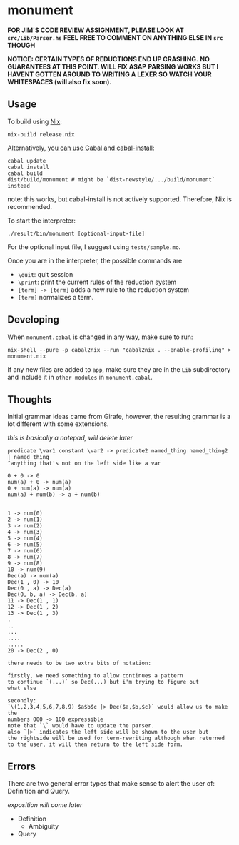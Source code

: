 # monument
**FOR JIM'S CODE REVIEW ASSIGNMENT, PLEASE LOOK AT `src/Lib/Parser.hs`**
**FEEL FREE TO COMMENT ON ANYTHING ELSE IN `src` THOUGH**

**NOTICE: CERTAIN TYPES OF REDUCTIONS END UP CRASHING.**
**NO GUARANTEES AT THIS POINT. WILL FIX ASAP**
**PARSING WORKS BUT I HAVENT GOTTEN AROUND TO WRITING A LEXER SO WATCH YOUR WHITESPACES (will also fix soon).**

## Usage
To build using [Nix](https://nixos.org/):
```
nix-build release.nix
```
Alternatively, [you can use Cabal and cabal-install](https://katychuang.com/cabal-guide/):
```
cabal update
cabal install
cabal build
dist/build/monument # might be `dist-newstyle/.../build/monument` instead
```
note: this works, but cabal-install is not actively supported. Therefore,
Nix is recommended.

To start the interpreter:
```
./result/bin/monument [optional-input-file]
```

For the optional input file, I suggest using `tests/sample.mo`.

Once you are in the interpreter, the possible commands are
- `\quit`: quit session
- `\print`: print the current rules of the reduction system
- `[term] -> [term]` adds a new rule to the reduction system
- `[term]` normalizes a term.

## Developing

When `monument.cabal` is changed in any way,
make sure to run:
```
nix-shell --pure -p cabal2nix --run "cabal2nix . --enable-profiling" > monument.nix
```

If any new files are added to `app`, make sure they are in the `Lib` subdirectory and include it in
`other-modules` in `monument.cabal`.

## Thoughts

Initial grammar ideas came from Girafe, however, the resulting grammar is a lot different
with some extensions.

*this is basically a notepad, will delete later*

```
predicate \var1 constant \var2 -> predicate2 named_thing named_thing2 | named_thing
^anything that's not on the left side like a var

0 + 0 -> 0
num(a) + 0 -> num(a)
0 + num(a) -> num(a)
num(a) + num(b) -> a + num(b)


1 -> num(0)
2 -> num(1)
3 -> num(2)
4 -> num(3)
5 -> num(4)
6 -> num(5)
7 -> num(6)
8 -> num(7)
9 -> num(8)
10 -> num(9)
Dec(a) -> num(a)
Dec(1 , 0) -> 10
Dec(0 , a) -> Dec(a)
Dec(0, b, a) -> Dec(b, a)
11 -> Dec(1 , 1)
12 -> Dec(1 , 2)
13 -> Dec(1 , 3)
.
..
...
....
.....
20 -> Dec(2 , 0)

there needs to be two extra bits of notation:

firstly, we need something to allow continues a pattern
to continue `(...)` so Dec(...) but i'm trying to figure out
what else

secondly:
`\(1,2,3,4,5,6,7,8,9) $a$b$c |> Dec($a,$b,$c)` would allow us to make the 
numbers 000 -> 100 expressible
note that `\` would have to update the parser.
also `|>` indicates the left side will be shown to the user but
the rightside will be used for term-rewriting although when returned
to the user, it will then return to the left side form.

```

## Errors
There are two general error types that make sense to
alert the user of: Definition and Query.

*exposition will come later*
- Definition
  - Ambiguity
- Query
